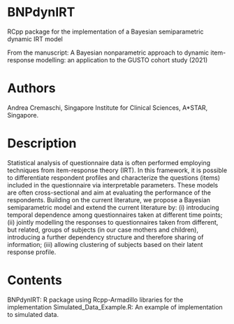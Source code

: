 # BNPdynIRT
RCpp package for the implementation of a Bayesian semiparametric dynamic IRT model

From the manuscript: A Bayesian nonparametric approach to dynamic item-response modelling: an application to the GUSTO cohort study (2021)

# Authors
Andrea Cremaschi, Singapore Institute for Clinical Sciences, A*STAR, Singapore.

# Description
Statistical analysis of questionnaire data is often performed employing techniques from item-response theory (IRT). In this framework, it is possible to differentiate respondent profiles and characterize the questions (items) included in the questionnaire via interpretable parameters. These models are often cross-sectional and aim at evaluating the performance of the respondents. Building on the current literature, we propose a Bayesian semiparametric model and extend the current literature by: (i) introducing temporal dependence among questionnaires taken at different time points; (ii) jointly modelling the responses to questionnaires taken from different, but related, groups of subjects (in our case mothers and children), introducing a further dependency structure and therefore sharing of information; (iii) allowing clustering of subjects based on their latent response profile.

# Contents
BNPdynIRT: R package using Rcpp-Armadillo libraries for the implementation
Simulated_Data_Example.R: An example of implementation to simulated data.
